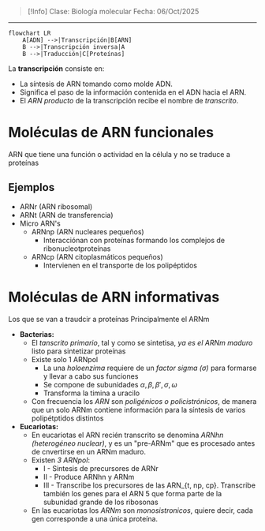 >[!Info]
>Clase: Biología molecular
>Fecha: 06/Oct/2025

---
```mermaid
flowchart LR
	A[ADN] -->|Transcripción|B[ARN]
	B -->|Transcripción inversa|A
	B -->|Traducción|C[Proteínas]
```
La **transcripción** consiste en:
- La síntesis de ARN tomando como molde ADN.
- Significa el paso de la información contenida en el ADN hacia el ARN.
- El *ARN producto* de la transcripción recibe el nombre de *transcrito*.
# Moléculas de ARN funcionales
ARN que tiene una función o actividad en la célula y no se traduce a proteínas
## Ejemplos
- ARNr (ARN ribosomal)
- ARNt (ARN de transferencia)
- Micro ARN's
	- ARNnp (ARN nucleares pequeños)
		- Interacciónan con proteínas formando los complejos de ribonucleotproteínas
	- ARNcp (ARN citoplasmáticos pequeños)
		- Intervienen en el transporte de los polipéptidos
# Moléculas de ARN informativas
Los que se van a traudcir a proteínas
Principalmente el ARNm
- **Bacterias:**
	- El *tanscrito primario*, tal y como se sintetisa, *ya es el ARNm maduro* listo para sintetizar proteínas
	- Existe solo 1 ARNpol
		- La una *holoenzima* requiere de un *factor sigma ($\sigma$)* para formarse y llevar a cabo sus funciones
		- Se compone de subunidades $\alpha , \beta , \beta ' , \sigma , \omega$
		- Transforma la timina a uracilo
	- Con frecuencia los *ARN* son *poligénicos o policistrónicos*, de manera que un solo ARNm contiene información para la síntesis de varios polipétptidos distintos
- **Eucariotas:**
	- En eucariotas el ARN recién transcrito se denomina *ARNhn (heterogéneo nuclear)*, y es un "pre-ARNm" que es procesado antes de cnvertirse en un ARNm maduro.
	- Existen *3 ARNpol*:
		- I - Sintesis de precursores de ARNr
		- II - Produce ARNhn y ARNm
		- III - Transcribe los precursores de las ARN_{t, np, cp}. Transcribe también los genes para el ARN 5 que forma parte de la subunidad grande de los ribosonas
	- En las eucariotas los *ARNm* son *monosistronicos*, quiere decir, cada gen corresponde a una única proteína.